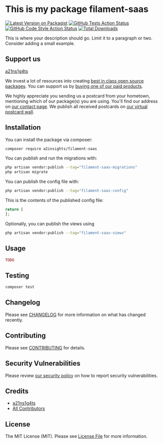 # This is my package filament-saas

[![Latest Version on Packagist](https://img.shields.io/packagist/v/a2insights/filament-saas.svg?style=flat-square)](https://packagist.org/packages/a2insights/filament-saas)
[![GitHub Tests Action Status](https://img.shields.io/github/actions/workflow/status/a2insights/filament-saas/run-tests.yml?branch=main&label=tests&style=flat-square)](https://github.com/a2insights/filament-saas/actions?query=workflow%3Arun-tests+branch%3Amain)
[![GitHub Code Style Action Status](https://img.shields.io/github/actions/workflow/status/a2insights/filament-saas/fix-php-code-style-issues.yml?branch=main&label=code%20style&style=flat-square)](https://github.com/a2insights/filament-saas/actions?query=workflow%3A"Fix+PHP+code+styling"+branch%3Amain)
[![Total Downloads](https://img.shields.io/packagist/dt/a2insights/filament-saas.svg?style=flat-square)](https://packagist.org/packages/a2insights/filament-saas)

This is where your description should go. Limit it to a paragraph or two. Consider adding a small example.

## Support us

[a21ns1g4ts](https://github.com/sponsors/a21ns1g4ts)

We invest a lot of resources into creating [best in class open source packages](https://spatie.be/open-source). You can support us by [buying one of our paid products](https://spatie.be/open-source/support-us).

We highly appreciate you sending us a postcard from your hometown, mentioning which of our package(s) you are using. You'll find our address on [our contact page](https://spatie.be/about-us). We publish all received postcards on [our virtual postcard wall](https://spatie.be/open-source/postcards).

## Installation

You can install the package via composer:

```bash
composer require a2insights/filament-saas
```

You can publish and run the migrations with:

```bash
php artisan vendor:publish --tag="filament-saas-migrations"
php artisan migrate
```

You can publish the config file with:

```bash
php artisan vendor:publish --tag="filament-saas-config"
```

This is the contents of the published config file:

```php
return [
];
```

Optionally, you can publish the views using

```bash
php artisan vendor:publish --tag="filament-saas-views"
```

## Usage

```php
TODO
```

## Testing

```bash
composer test
```

## Changelog

Please see [CHANGELOG](CHANGELOG.md) for more information on what has changed recently.

## Contributing

Please see [CONTRIBUTING](CONTRIBUTING.md) for details.

## Security Vulnerabilities

Please review [our security policy](../../security/policy) on how to report security vulnerabilities.

## Credits

- [a21ns1g4ts](https://github.com/a21ns1g4ts)
- [All Contributors](../../contributors)

## License

The MIT License (MIT). Please see [License File](LICENSE.md) for more information.
